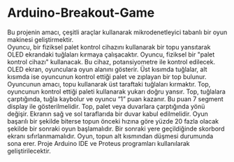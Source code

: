 # Arduino-Breakout-Game 

Bu projenin amacı, çeşitli araçlar kullanarak mikrodenetleyici tabanlı bir oyun makinesi 
geliştirmektir.  
Oyuncu, bir fiziksel palet kontrol cihazını kullanarak bir topu yansıtarak OLED 
ekrandaki tuğlaları kırmaya çalışacaktır. Oyuncu, fiziksel bir "palet kontrol cihazı" kullanacak. 
Bu cihaz, potansiyometre ile kontrol edilecek. OLED ekran, oyunculara oyun alanını gösterir. 
Üst kısımda tuğlalar, alt kısımda ise oyuncunun kontrol ettiği palet ve zıplayan bir top bulunur. 
Oyuncunun amacı, topu kullanarak üst taraftaki tuğlaları kırmaktır. Top, oyuncunun kontrol 
ettiği paleti kullanarak yukarı doğru yansır. Top, tuğlalara çarptığında, tuğla kaybolur ve 
oyuncu  “1” puan kazanır. Bu puan 7 segment display ile gösterilmelidir. Top, palet veya 
duvarlara çarptığında yönü değişir. Ekranın sağ ve sol taraflarıda bir duvar kabul edilmelidir. 
Oyun başarılı bir şekilde biterse topun önceki hızına göre yüzde 20 fazla olacak şekilde bir 
sonraki oyun başlamalıdır. Bir sonraki yere geçildiğinde skorbord ekranı sıfırlanmamalıdır. 
Oyun, topun alt kısmından düşmesi durumunda sona erer. Proje Arduino IDE ve Proteus 
programları kullanılarak geliştirilecektir.   

